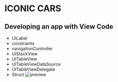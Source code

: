 # ICONIC CARS

## Developing an app with View Code

- UILabel
- constraints
- navigationController
- UIStackView
- UITableView
- UITableViewDataSource
- UITableViewDelegate
- Struct
![preview](https://github.com/user-attachments/assets/67c435c2-7c5d-4983-a006-285c175f32e8)
